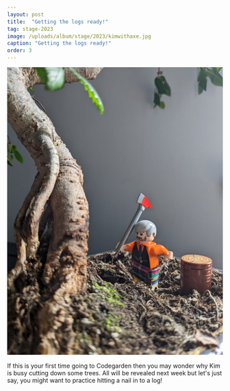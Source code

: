 ```yaml
---
layout: post
title:  "Getting the logs ready!"
tag: stage-2023
image: /uploads/album/stage/2023/kimwithaxe.jpg
caption: "Getting the logs ready!"
order: 3
---
```


![](/uploads/album/stage/2023/kimwithaxe.jpg)

If this is your first time going to Codegarden then you may wonder why Kim is busy cutting down some trees. All will be revealed next week but let's just say, you might want to practice hitting a nail in to a log! 

